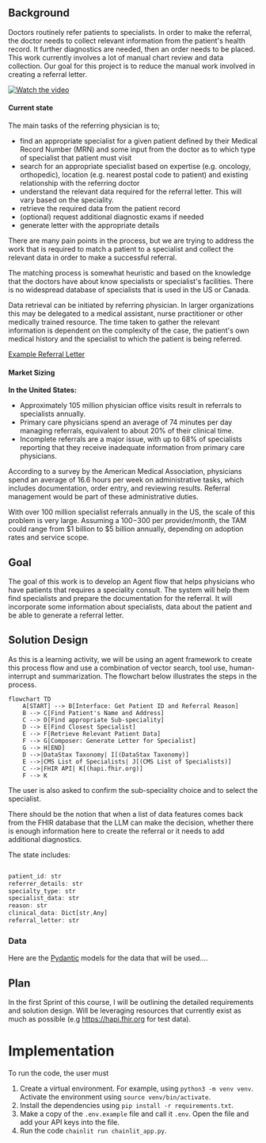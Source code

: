 ## Background
Doctors routinely refer patients to specialists. In order to make the referral, the doctor needs to collect relevant information from the patient's health record. It further diagnostics are needed, then an order needs to be placed. This work currently involves a lot of manual chart review and data collection. Our goal for this project is to reduce the manual work involved in creating a referral letter. 

[![Watch the video](https://img.youtube.com/vi/f30TH-g13vs/0.jpg)](https://www.youtube.com/watch?v=f30TH-g13vs)
#### Current state

The main tasks of the referring physician is to;
- find an appropriate specialist for a given patient defined by their Medical Record Number (MRN) and some input from the doctor as to which type of specialist that patient must visit
- search for an appropriate specialist based on expertise (e.g. oncology, orthopedic), location (e.g. nearest postal code to patient) and existing relationship with the referring doctor 
- understand the relevant data required for the referral letter. This will vary based on the speciality.
- retrieve the required data from the patient record
- (optional) request additional diagnostic exams if needed
- generate letter with the appropriate details

There are many pain points in the process, but we are trying to address the work that is required to match a patient to a specialist and collect the relevant data in order to make a successful referral. 

The matching process is somewhat heuristic and based on the knowledge that the doctors have about know specialists or specialist's facilities. There is no widespread database of specialists that is used in the US or Canada.

Data retrieval can be initiated by referring physician. In larger organizations this may be delegated to a medical assistant, nurse practitioner or other medically trained resource. The time taken to gather the relevant information is dependent on the complexity of the case, the patient's own medical history and the specialist to which the patient is being referred.

[Example Referral Letter](https://www.sahealth.sa.gov.au/wps/wcm/connect/17574169-f2f5-4c96-bc2a-e17385a52940/Cardiology+Referral+Letter.pdf?MOD=AJPERES&amp;CACHEID=ROOTWORKSPACE-17574169-f2f5-4c96-bc2a-e17385a52940-obVto9v)

#### Market Sizing
**In the United States:**

- Approximately 105 million physician office visits result in referrals to specialists annually.
- Primary care physicians spend an average of 74 minutes per day managing referrals, equivalent to about 20% of their clinical time.
- Incomplete referrals are a major issue, with up to 68% of specialists reporting that they receive inadequate information from primary care physicians.

According to a survey by the American Medical Association, physicians spend an average of 16.6 hours per week on administrative tasks, which includes documentation, order entry, and reviewing results. Referral management would be part of these administrative duties.

With over 100 million specialist referrals annually in the US, the scale of this problem is very large. Assuming a $100-$300 per provider/month, the TAM could range from $1 billion to $5 billion annually, depending on adoption rates and service scope.

## Goal
The goal of this work is to develop an Agent flow that helps physicians who have patients that requires a speciality consult. The system will help them find specialists and prepare the documentation for the referral. It will incorporate some information about specialists, data about the patient and be able to generate a referral letter.


## Solution Design
As this is a learning activity, we will be using an agent framework to create this process flow and use a combination of vector search, tool use, human-interrupt and summarization. The flowchart below illustrates the steps in the process.

```mermaid
flowchart TD 
	A[START] --> B[Interface: Get Patient ID and Referral Reason] 
	B --> C[Find Patient's Name and Address] 
	C --> D[Find appropriate Sub-speciality] 
	D --> E[Find Closest Specialist] 
	E --> F[Retrieve Relevant Patient Data] 
	F --> G[Composer: Generate Letter for Specialist] 
	G --> H[END] 
	D -->|DataStax Taxonomy| I[(DataStax Taxonomy)] 
	E -->|CMS List of Specialists| J[(CMS List of Specialists)] 
	C -->|FHIR API| K[(hapi.fhir.org)]
	F --> K
```
The user is also asked to confirm the sub-speciality choice and to select the specialist.

There should be the notion that when a list of data features comes back from the FHIR database that the LLM can make the decision, whether there is enough information here to create the referral or it needs to add additional diagnostics.

The state includes:
```jsx

patient_id: str
referrer_details: str
specialty_type: str
specialist_data: str
reason: str
clinical_data: Dict[str,Any]
referral_letter: str

```

### Data

Here are the [Pydantic](https://docs.pydantic.dev/latest/) models for the data that will be used....

## Plan
In the first Sprint of this course, I will be outlining the detailed requirements and solution design. Will be leveraging resources that currently exist as much as possible (e.g https://hapi.fhir.org for test data). 

# Implementation
To run the code, the user must
1. Create a virtual environment. For example, using `python3 -m venv venv`. Activate the environment using `source venv/bin/activate`.
2. Install the dependencies using `pip install -r requirements.txt`.
3. Make a copy of the `.env.example` file and call it `.env`. Open the file and add your API keys into the file.
4. Run the code `chainlit run chainlit_app.py`.
